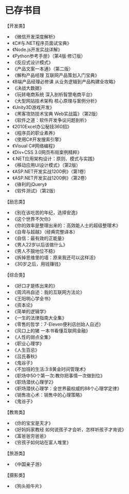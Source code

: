 # 已存书目

【开发类】

* 《微信开发深度解析》
* 《C#与.NET程序员面试宝典》
* 《Node.js开发实战详解》
* 《Python参考手册》（第4版·修订版）
* 《反应式设计模式》
* 《产品文案一本通》（第二版）
* 《解构产品经理 互联网产品策划入门宝典》
* 《B端产品经理必修课 从业务逻辑到产品构建全攻略》
* 《决战大数据》
* 《玩转电商系统 深入剖析智慧电商平台》
* 《大型网站技术架构 核心原理与案例分析》
* 《Unity3D游戏开发》
* 《黑客攻防技术宝典 Web实战篇》（第2版）
* 《软件之道：软件开发争议问题剖析》
* 《2010Excel办公秘技360招》
* 《程序员的职业素养》
* 《使用C#开发搜索引擎》
* 《Visual C#网络编程》
* 《Div+CSS 3.0网页布局案例精粹》
* 《.NET应用架构设计：原则、模式与实践》
* 《移动应用UI设计模式》（第2版）
* 《ASP.NET开发实战1200例》（第1卷）
* 《ASP.NET开发实战1200例》（第2卷）
* 《锋利的jQuery》
* 《软件测试》（第2版）

【励志类】

* 《别在该吃苦的年纪，选择安逸》
* 《这个世界不欠你》
* 《你的效率是整理出来的：高效能人士的超级整理术》
* 《自卑与超越》（经典完整译本）
* 《自信：最有效的正能量》
* 《男人22岁以后该做什么》
* 《男人不狠地位不稳》
* 《拆掉思维里的墙：原来我还可以这样活》
* 《30岁之后，用钱赚钱》

【综合类】

* 《好口才是练出来的》
* 《周鸿祎自述：我的互联网方法论》
* 《王阳明心学全书》
* 《资本论》
* 《简单的逻辑学》
* 《一生的法律指南大全集》
* 《零售的哲学：7-Eleven便利店创始人自述》
* 《风口上的猪 一本书看懂互联网金融》
* 《人性的弱点全集》
* 《职业心理学》
* 《人生百忌》
* 《吕氏春秋》
* 《鬼谷子》
* 《不加班的生活:3:8黄金时间管理术》
* 《职场中50个第一次:教你把事情一次做到位》
* 《职场潜伏心理学2》
* 《职场潜伏心理学：全世界最权威的88个心理学定律》
* 《销售攻心术：销售中的心理策略》
* 《鬼谷子》

【教育类】

* 《你的宝宝是天才》
* 《好妈妈家教经 如何说孩子才会听，怎样听孩子才肯说》
* 《富爸爸穷爸爸》
* 《穷孩子如何站在富人堆里》

【旅游类】

* 《中国亲子游》

【摄影类】

* 《狗头拍牛片》
